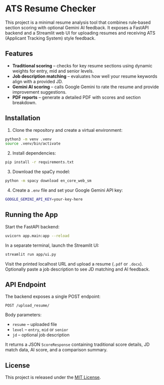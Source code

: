 # ATS Resume Checker

This project is a minimal resume analysis tool that combines rule‑based section scoring with optional Gemini AI feedback. It exposes a FastAPI backend and a Streamlit web UI for uploading resumes and receiving ATS (Applicant Tracking System) style feedback.

## Features

- **Traditional scoring** – checks for key resume sections using dynamic weights for entry, mid and senior levels.
- **Job description matching** – evaluates how well your resume keywords align with a provided JD.
- **Gemini AI scoring** – calls Google Gemini to rate the resume and provide improvement suggestions.
- **PDF reports** – generate a detailed PDF with scores and section breakdown.

## Installation

1. Clone the repository and create a virtual environment:

```bash
python3 -m venv .venv
source .venv/bin/activate
```

2. Install dependencies:

```bash
pip install -r requirements.txt
```

3. Download the spaCy model:

```bash
python -m spacy download en_core_web_sm
```

4. Create a `.env` file and set your Google Gemini API key:

```bash
GOOGLE_GEMINI_API_KEY=your-key-here
```

## Running the App

Start the FastAPI backend:

```bash
uvicorn app.main:app --reload
```

In a separate terminal, launch the Streamlit UI:

```bash
streamlit run app/ui.py
```

Visit the printed localhost URL and upload a resume (`.pdf` or `.docx`). Optionally paste a job description to see JD matching and AI feedback.

## API Endpoint

The backend exposes a single POST endpoint:

```
POST /upload_resume/
```

Body parameters:

- `resume` – uploaded file
- `level` – `entry`, `mid` or `senior`
- `jd` – optional job description

It returns a JSON `ScoreResponse` containing traditional score details, JD match data, AI score, and a comparison summary.

## License

This project is released under the [MIT License](LICENSE).
